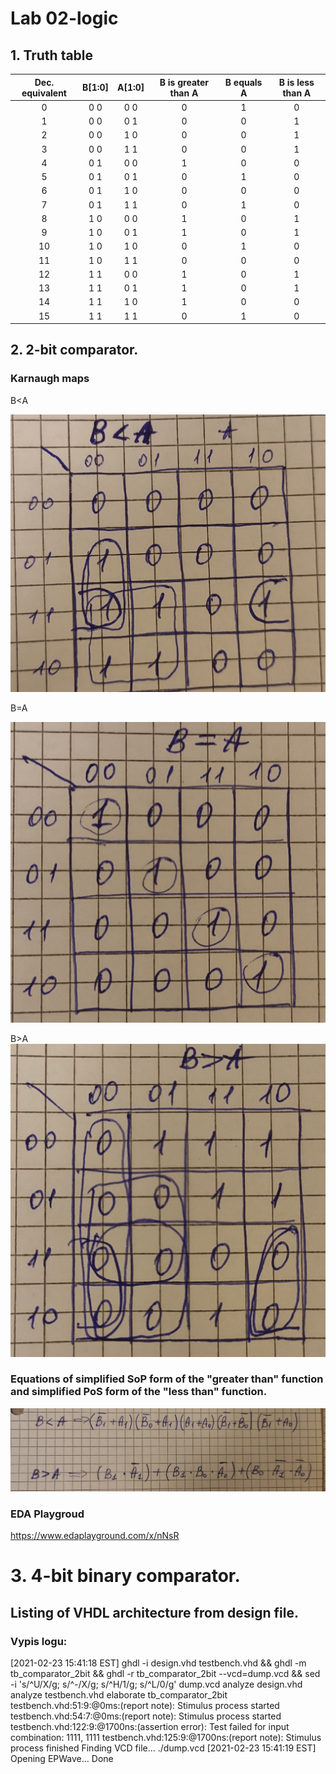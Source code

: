 # Lab 02-logic

## 1. Truth table

| **Dec. equivalent** | **B[1:0]** | **A[1:0]** | **B is greater than A** | **B equals A** | **B is less than A** |
| :-: | :-: | :-: | :-: | :-: | :-: |
| 0 | 0 0 | 0 0 | 0 | 1 | 0 |
| 1 | 0 0 | 0 1 | 0 | 0 | 1 |
| 2 | 0 0 | 1 0 | 0 | 0 | 1 |
| 3 | 0 0 | 1 1 | 0 | 0 | 1 |
| 4 | 0 1 | 0 0 | 1 | 0 | 0 |
| 5 | 0 1 | 0 1 | 0 | 1 | 0 |
| 6 | 0 1 | 1 0 | 0 | 0 | 0 |
| 7 | 0 1 | 1 1 | 0 | 1 | 0 |
| 8 | 1 0 | 0 0 | 1 | 0 | 1 |
| 9 | 1 0 | 0 1 | 1 | 0 | 1 |
| 10 | 1 0 | 1 0 | 0 | 1 | 0 |
| 11 | 1 0 | 1 1 | 0 | 0 | 0 |
| 12 | 1 1 | 0 0 | 1 | 0 | 1 |
| 13 | 1 1 | 0 1 | 1 | 0 | 1 |
| 14 | 1 1 | 1 0 | 1 | 0 | 0 |
| 15 | 1 1 | 1 1 | 0 | 1 | 0 |

## 2. 2-bit comparator.

### Karnaugh maps

B<A

![](Images/BlessA.jpg)

B=A

![](Images/BeqA.jpg)

B>A
![](Images/BmoreA.jpg)

### Equations of simplified SoP form of the "greater than" function and simplified PoS form of the "less than" function.
![](Images/BlABmA.jpg)

### EDA Playgroud 
https://www.edaplayground.com/x/nNsR

# 3. 4-bit binary comparator.

## Listing of VHDL architecture from design file.



### Vypis logu:
[2021-02-23 15:41:18 EST] ghdl -i design.vhd testbench.vhd  && ghdl -m  tb_comparator_2bit && ghdl -r  tb_comparator_2bit   --vcd=dump.vcd && sed -i 's/^U/X/g; s/^-/X/g; s/^H/1/g; s/^L/0/g' dump.vcd 
analyze design.vhd
analyze testbench.vhd
elaborate tb_comparator_2bit
testbench.vhd:51:9:@0ms:(report note): Stimulus process started
testbench.vhd:54:7:@0ms:(report note): Stimulus process started
testbench.vhd:122:9:@1700ns:(assertion error): Test failed for input combination: 1111, 1111
testbench.vhd:125:9:@1700ns:(report note): Stimulus process finished
Finding VCD file...
./dump.vcd
[2021-02-23 15:41:19 EST] Opening EPWave...
Done



